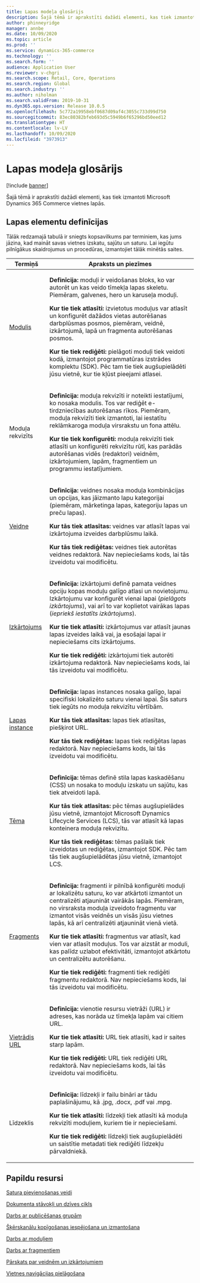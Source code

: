 ```yaml
---
title: Lapas modeļa glosārijs
description: Šajā tēmā ir aprakstīti dažādi elementi, kas tiek izmantoti Microsoft Dynamics 365 Commerce vietnes lapās.
author: phinneyridge
manager: annbe
ms.date: 10/09/2020
ms.topic: article
ms.prod: ''
ms.service: dynamics-365-commerce
ms.technology: ''
ms.search.form: ''
audience: Application User
ms.reviewer: v-chgri
ms.search.scope: Retail, Core, Operations
ms.search.region: Global
ms.search.industry: ''
ms.author: niholman
ms.search.validFrom: 2019-10-31
ms.dyn365.ops.version: Release 10.0.5
ms.openlocfilehash: 5c772a19958ebf0687d09af4c3055c733d99d750
ms.sourcegitcommit: 83ec80382bfeb693d5c5949b6f65296bd50eed12
ms.translationtype: HT
ms.contentlocale: lv-LV
ms.lasthandoff: 10/09/2020
ms.locfileid: "3973913"
---
```

# <a name="page-model-glossary"></a>Lapas modeļa glosārijs


[!include [banner](includes/banner.md)]

Šajā tēmā ir aprakstīti dažādi elementi, kas tiek izmantoti Microsoft Dynamics 365 Commerce vietnes lapās.

## <a name="page-element-definitions"></a>Lapas elementu definīcijas

Tālāk redzamajā tabulā ir sniegts kopsavilkums par terminiem, kas jums jāzina, kad maināt savas vietnes izskatu, sajūtu un saturu. Lai iegūtu pilnīgākus skaidrojumus un procedūras, izmantojiet tālāk minētās saites.

| Termiņš | Apraksts un piezīmes |
|------|-----------------------|
| [Modulis](work-with-modules.md) | <p>**Definīcija:** moduļi ir veidošanas bloks, ko var autorēt un kas veido tīmekļa lapas skeletu. Piemēram, galvenes, hero un karuseļa moduļi.</p><p>**Kur tie tiek atlasīti:** izvietotus moduļus var atlasīt un konfigurēt dažādos vietas autorēšanas darbplūsmas posmos, piemēram, veidnē, izkārtojumā, lapā un fragmenta autorēšanas posmos.</p><p>**Kur tie tiek rediģēti:** pielāgoti moduļi tiek veidoti kodā, izmantojot programmatūras izstrādes komplektu (SDK). Pēc tam tie tiek augšupielādēti jūsu vietnē, kur tie kļūst pieejami atlasei.</p> |
| Moduļa rekvizīts | <p>**Definīcija:** moduļa rekvizīti ir noteikti iestatījumi, ko nosaka modulis. Tos var rediģēt e-tirdzniecības autorēšanas rīkos. Piemēram, moduļa rekvizīti tiek izmantoti, lai iestatītu reklāmkaroga moduļa virsrakstu un fona attēlu.</p><p>**Kur tie tiek konfigurēti:** moduļa rekvizīti tiek atlasīti un konfigurēti rekvizītu rūtī, kas parādās autorēšanas vidēs (redaktori) veidnēm, izkārtojumiem, lapām, fragmentiem un programmu iestatījumiem.</p> |
| [Veidne](templates-layouts-overview.md) | <p>**Definīcija:** veidnes nosaka moduļa kombinācijas un opcijas, kas jāizmanto lapu kategorijai (piemēram, mārketinga lapas, kategoriju lapas un preču lapas).</p><p>**Kur tās tiek atlasītas:** veidnes var atlasīt lapas vai izkārtojuma izveides darbplūsmu laikā.</p><p>**Kur tās tiek rediģētas:** veidnes tiek autorētas veidnes redaktorā. Nav nepieciešams kods, lai tās izveidotu vai modificētu.</p> |
| [Izkārtojums](templates-layouts-overview.md) | <p>**Definīcija:** izkārtojumi definē pamata veidnes opciju kopas moduļu galīgo atlasi un novietojumu. Izkārtojumu var konfigurēt vienai lapai (*pielāgots izkārtojums*), vai arī to var koplietot vairākas lapas (*iepriekš iestatīts izkārtojums*).</p><p>**Kur tie tiek atlasīti:** izkārtojumus var atlasīt jaunas lapas izveides laikā vai, ja esošajai lapai ir nepieciešams cits izkārtojums.</p><p>**Kur tie tiek rediģēti:** izkārtojumi tiek autorēti izkārtojuma redaktorā. Nav nepieciešams kods, lai tās izveidotu vai modificētu.</p> |
| [Lapas instance](modify-existing-page.md) | <p>**Definīcija:** lapas instances nosaka galīgo, lapai specifiski lokalizēto saturu vienai lapai. Šis saturs tiek iegūts no moduļa rekvizītu vērtībām.</p><p>**Kur tās tiek atlasītas:** lapas tiek atlasītas, piešķirot URL.</p><p>**Kur tās tiek rediģētas:** lapas tiek rediģētas lapas redaktorā. Nav nepieciešams kods, lai tās izveidotu vai modificētu.</p> |
| [Tēma](select-site-theme.md) | <p>**Definīcija:** tēmas definē stila lapas kaskadēšanu (CSS) un nosaka to moduļu izskatu un sajūtu, kas tiek atveidoti lapā.</p><p>**Kur tās tiek atlasītas:** pēc tēmas augšupielādes jūsu vietnē, izmantojot Microsoft Dynamics Lifecycle Services (LCS), tās var atlasīt kā lapas konteinera moduļa rekvizītu.</p><p>**Kur tās tiek rediģētas:** tēmas pašlaik tiek izveidotas un rediģētas, izmantojot SDK. Pēc tam tās tiek augšupielādētas jūsu vietnē, izmantojot LCS.</p> |
| [Fragments](work-with-fragments.md) | <p>**Definīcija:** fragmenti ir pilnībā konfigurēti moduļi ar lokalizētu saturu, ko var atkārtoti izmantot un centralizēti atjaunināt vairākās lapās. Piemēram, no virsraksta moduļa izveidoto fragmentu var izmantot visās veidnēs un visās jūsu vietnes lapās, kā arī centralizēti atjaunināt vienā vietā.</p><p>**Kur tie tiek atlasīti:** fragmentus var atlasīt, kad vien var atlasīt moduļus. Tos var aizstāt ar moduli, kas palīdz uzlabot efektivitāti, izmantojot atkārtotu un centralizētu autorēšanu.</p><p>**Kur tie tiek rediģēti:** fragmenti tiek rediģēti fragmentu redaktorā. Nav nepieciešams kods, lai tās izveidotu vai modificētu.</p> |
| [Vietrādis URL](create-page-URL.md) | <p>**Definīcija:** vienotie resursu vietrāži (URL) ir adreses, kas norāda uz tīmekļa lapām vai citiem URL.</p><p>**Kur tie tiek atlasīti:** URL tiek atlasīti, kad ir saites starp lapām.</p><p>**Kur tie tiek rediģēti:** URL tiek rediģēti URL redaktorā. Nav nepieciešams kods, lai tās izveidotu vai modificētu.</p> |
| Līdzeklis | <p>**Definīcija:** līdzekļi ir failu bināri ar tādu paplašinājumu, kā .jpg, .docx, .pdf vai .mpg.</p><p>**Kur tie tiek atlasīti:** līdzekļi tiek atlasīti kā moduļa rekvizīti moduļiem, kuriem tie ir nepieciešami.</p><p>**Kur tie tiek rediģēti:** līdzekļi tiek augšupielādēti un saistītie metadati tiek rediģēti līdzekļu pārvaldniekā.</p> |

## <a name="additional-resources"></a>Papildu resursi

[Satura pievienošanas veidi](add-manage-content.md)

[Dokumenta stāvokļi un dzīves cikls](document-states-overview.md)

[Darbs ar publicēšanas grupām](publish-groups.md)

[Šķērskanālu kopīgošanas iespējošana un izmantošana](cross-channel-sharing.md)

[Darbs ar moduļiem](work-with-modules.md)

[Darbs ar fragmentiem](work-with-fragments.md)

[Pārskats par veidnēm un izkārtojumiem](templates-layouts-overview.md)

[Vietnes navigācijas pielāgošana](customize-site-navigation.md)
